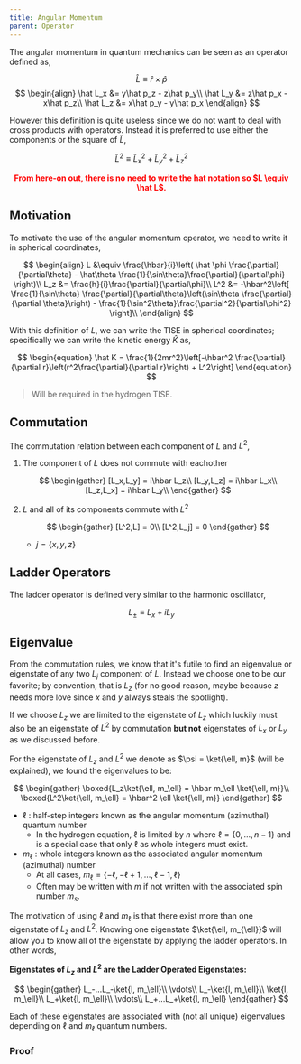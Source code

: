 ```yaml
---
title: Angular Momentum
parent: Operator
---
```


The angular momentum in quantum mechanics can be seen as an operator defined as,

$$\begin{equation}
    \hat{L} \equiv \hat r \times \hat p
\end{equation}$$
$$
\begin{align}
    \hat L_x &= y\hat p_z - z\hat p_y\\
    \hat L_y &= z\hat p_x - x\hat p_z\\
    \hat L_z &= x\hat p_y - y\hat p_x
\end{align}
$$

However this definition is quite useless since we do not want to deal with cross products with operators. Instead it is preferred to use either the components or the square of $\hat L$,

$$
\begin{equation}
    \hat L^2 \equiv \hat L_x^2 + \hat L_y^2 + \hat L_z^2
\end{equation}
$$

<center style="color:red; font-weight:bold"> From here-on out, there is no need to write the hat notation so $L \equiv \hat L$. </center>

## Motivation
To motivate the use of the angular momentum operator, we need to write it in spherical coordinates,

$$
\begin{align}
    L &\equiv \frac{\hbar}{i}\left( \hat \phi \frac{\partial}{\partial\theta} - \hat\theta \frac{1}{\sin\theta}\frac{\partial}{\partial\phi} \right)\\
    L_z &= \frac{h}{i}\frac{\partial}{\partial\phi}\\
    L^2 &= -\hbar^2\left[ \frac{1}{\sin\theta} \frac{\partial}{\partial\theta}\left(\sin\theta \frac{\partial}{\partial \theta}\right) - \frac{1}{\sin^2\theta}\frac{\partial^2}{\partial\phi^2} \right]\\
\end{align}
$$

With this definition of $L$, we can write the TISE in spherical coordinates; specifically we can write the kinetic energy $\hat K$ as,

$$
\begin{equation}
    \hat K = \frac{1}{2mr^2}\left[-\hbar^2 \frac{\partial}{\partial r}\left(r^2\frac{\partial}{\partial r}\right) + L^2\right]
\end{equation}
$$

> Will be required in the hydrogen TISE.

## Commutation
The commutation relation between each component of $L$ and $L^2$,

1. The component of $L$ does not commute with eachother
    
    $$
    \begin{gather}
        [L_x,L_y] = i\hbar L_z\\
        [L_y,L_z] = i\hbar L_x\\
        [L_z,L_x] = i\hbar L_y\\
    \end{gather}
    $$

2. $L$ and all of its components commute with $L^2$

    $$
    \begin{gather}
        [L^2,L] = 0\\
        [L^2,L_j] = 0
    \end{gather}
    $$

    * $j = \{x,y,z\}$ 

## Ladder Operators
The ladder operator is defined very similar to the harmonic oscillator,

$$
\begin{equation}
    L_\pm \equiv L_x + iL_y
\end{equation}
$$

## Eigenvalue
From the commutation rules, we know that it's futile to find an eigenvalue or eigenstate of any two $L_j$ component of $L$. Instead we choose one to be our favorite; by convention, that is $L_z$ (for no good reason, maybe because $z$ needs more love since $x$ and $y$ always steals the spotlight).

If we choose $L_z$ we are limited to the eigenstate of $L_z$ which luckily must also be an eigenstate of $L^2$ by commutation **but not** eigenstates of $L_x$ or $L_y$ as we discussed before.

For the eigenstate of $L_z$ and $L^2$ we denote as $\psi = \ket{\ell, m}$ (will be explained), we found the eigenvalues to be:

$$
\begin{gather}
    \boxed{L_z\ket{\ell, m_\ell} = \hbar m_\ell \ket{\ell, m}}\\
    \boxed{L^2\ket{\ell, m_\ell} = \hbar^2 \ell \ket{\ell, m}}
\end{gather}
$$

* $\ell$ : half-step integers known as the angular momentum (azimuthal) quantum number
    * In the hydrogen equation, $\ell$ is limited by $n$ where $\ell = \{0, \ldots,n-1\}$ and is a special case that only $\ell$ as whole integers must exist.
* $m_\ell$ : whole integers known as the associated angular momentum (azimuthal) number
    * At all cases, $m_\ell = \{-\ell, -\ell + 1, \ldots, \ell - 1, \ell\}$
    * Often may be written with $m$ if not written with the associated spin number $m_s$.

The motivation of using $\ell$ and $m_\ell$ is that there exist more than one eigenstate of $L_z$ and $L^2$. Knowing one eigenstate $\ket{\ell, m_{\ell}}$ will allow you to know all of the eigenstate by applying the ladder operators. In other words,

**Eigenstates of $L_z$ and $L^2$ are the Ladder Operated Eigenstates:**

$$ 
\begin{gather}
    L_-...L_-\ket{l, m_\ell}\\
    \vdots\\
    L_-\ket{l, m_\ell}\\
    \ket{l, m_\ell}\\
    L_+\ket{l, m_\ell}\\
    \vdots\\
    L_+...L_+\ket{l, m_\ell}
\end{gather}
$$

Each of these eigenstates are associated with (not all unique) eigenvalues depending on $\ell$ and $m_\ell$ quantum numbers.

### Proof


